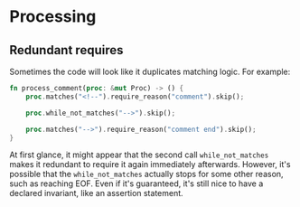 # Processing

## Redundant requires

Sometimes the code will look like it duplicates matching logic. For example:

```rust
fn process_comment(proc: &mut Proc) -> () {
	proc.matches("<!--").require_reason("comment").skip();

	proc.while_not_matches("-->").skip();

	proc.matches("-->").require_reason("comment end").skip();
}
```

At first glance, it might appear that the second call `while_not_matches` makes it redundant to require it again immediately afterwards. However, it's possible that the `while_not_matches` actually stops for some other reason, such as reaching EOF. Even if it's guaranteed, it's still nice to have a declared invariant, like an assertion statement.
